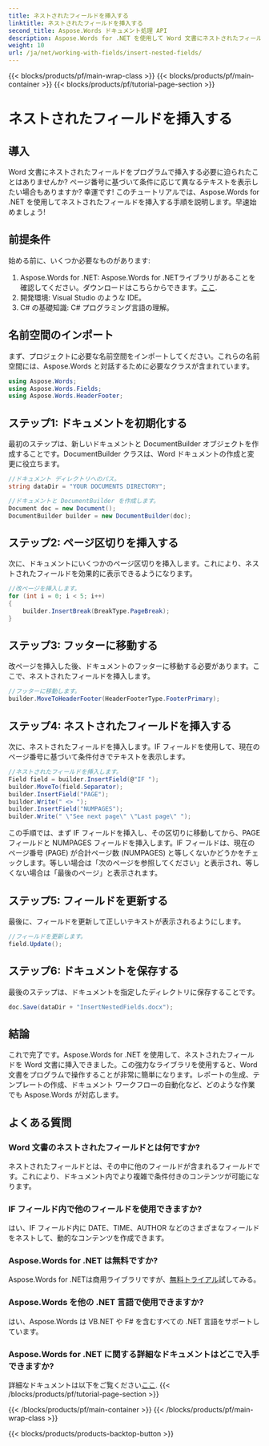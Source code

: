 ```yaml
---
title: ネストされたフィールドを挿入する
linktitle: ネストされたフィールドを挿入する
second_title: Aspose.Words ドキュメント処理 API
description: Aspose.Words for .NET を使用して Word 文書にネストされたフィールドを挿入する方法をステップバイステップ ガイドで学習します。ドキュメント作成を自動化したい開発者に最適です。
weight: 10
url: /ja/net/working-with-fields/insert-nested-fields/
---
```


{{< blocks/products/pf/main-wrap-class >}}
{{< blocks/products/pf/main-container >}}
{{< blocks/products/pf/tutorial-page-section >}}

# ネストされたフィールドを挿入する

## 導入

Word 文書にネストされたフィールドをプログラムで挿入する必要に迫られたことはありませんか? ページ番号に基づいて条件に応じて異なるテキストを表示したい場合もありますか? 幸運です! このチュートリアルでは、Aspose.Words for .NET を使用してネストされたフィールドを挿入する手順を説明します。早速始めましょう!

## 前提条件

始める前に、いくつか必要なものがあります:

1.  Aspose.Words for .NET: Aspose.Words for .NETライブラリがあることを確認してください。ダウンロードはこちらからできます。[ここ](https://releases.aspose.com/words/net/).
2. 開発環境: Visual Studio のような IDE。
3. C# の基礎知識: C# プログラミング言語の理解。

## 名前空間のインポート

まず、プロジェクトに必要な名前空間をインポートしてください。これらの名前空間には、Aspose.Words と対話するために必要なクラスが含まれています。

```csharp
using Aspose.Words;
using Aspose.Words.Fields;
using Aspose.Words.HeaderFooter;
```

## ステップ1: ドキュメントを初期化する

最初のステップは、新しいドキュメントと DocumentBuilder オブジェクトを作成することです。DocumentBuilder クラスは、Word ドキュメントの作成と変更に役立ちます。

```csharp
//ドキュメント ディレクトリへのパス。
string dataDir = "YOUR DOCUMENTS DIRECTORY";

//ドキュメントと DocumentBuilder を作成します。
Document doc = new Document();
DocumentBuilder builder = new DocumentBuilder(doc);
```

## ステップ2: ページ区切りを挿入する

次に、ドキュメントにいくつかのページ区切りを挿入します。これにより、ネストされたフィールドを効果的に表示できるようになります。

```csharp
//改ページを挿入します。
for (int i = 0; i < 5; i++)
{
    builder.InsertBreak(BreakType.PageBreak);
}
```

## ステップ3: フッターに移動する

改ページを挿入した後、ドキュメントのフッターに移動する必要があります。ここで、ネストされたフィールドを挿入します。

```csharp
//フッターに移動します。
builder.MoveToHeaderFooter(HeaderFooterType.FooterPrimary);
```

## ステップ4: ネストされたフィールドを挿入する

次に、ネストされたフィールドを挿入します。IF フィールドを使用して、現在のページ番号に基づいて条件付きでテキストを表示します。

```csharp
//ネストされたフィールドを挿入します。
Field field = builder.InsertField(@"IF ");
builder.MoveTo(field.Separator);
builder.InsertField("PAGE");
builder.Write(" <> ");
builder.InsertField("NUMPAGES");
builder.Write(" \"See next page\" \"Last page\" ");
```

この手順では、まず IF フィールドを挿入し、その区切りに移動してから、PAGE フィールドと NUMPAGES フィールドを挿入します。IF フィールドは、現在のページ番号 (PAGE) が合計ページ数 (NUMPAGES) と等しくないかどうかをチェックします。等しい場合は「次のページを参照してください」と表示され、等しくない場合は「最後のページ」と表示されます。

## ステップ5: フィールドを更新する

最後に、フィールドを更新して正しいテキストが表示されるようにします。

```csharp
//フィールドを更新します。
field.Update();
```

## ステップ6: ドキュメントを保存する

最後のステップは、ドキュメントを指定したディレクトリに保存することです。

```csharp
doc.Save(dataDir + "InsertNestedFields.docx");
```

## 結論

これで完了です。Aspose.Words for .NET を使用して、ネストされたフィールドを Word 文書に挿入できました。この強力なライブラリを使用すると、Word 文書をプログラムで操作することが非常に簡単になります。レポートの生成、テンプレートの作成、ドキュメント ワークフローの自動化など、どのような作業でも Aspose.Words が対応します。

## よくある質問

### Word 文書のネストされたフィールドとは何ですか?
ネストされたフィールドとは、その中に他のフィールドが含まれるフィールドです。これにより、ドキュメント内でより複雑で条件付きのコンテンツが可能になります。

### IF フィールド内で他のフィールドを使用できますか?
はい、IF フィールド内に DATE、TIME、AUTHOR などのさまざまなフィールドをネストして、動的なコンテンツを作成できます。

### Aspose.Words for .NET は無料ですか?
 Aspose.Words for .NETは商用ライブラリですが、[無料トライアル](https://releases.aspose.com/)試してみる。

### Aspose.Words を他の .NET 言語で使用できますか?
はい、Aspose.Words は VB.NET や F# を含むすべての .NET 言語をサポートしています。

### Aspose.Words for .NET に関する詳細なドキュメントはどこで入手できますか?
詳細なドキュメントは以下をご覧ください[ここ](https://reference.aspose.com/words/net/).
{{< /blocks/products/pf/tutorial-page-section >}}

{{< /blocks/products/pf/main-container >}}
{{< /blocks/products/pf/main-wrap-class >}}

{{< blocks/products/products-backtop-button >}}
